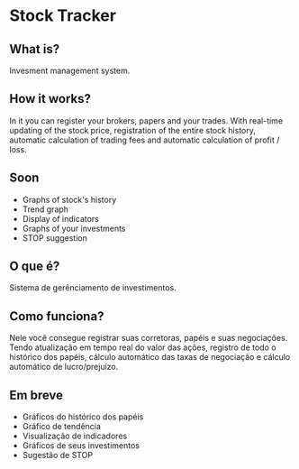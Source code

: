 # Stock Tracker

## What is?
Invesment management system.

## How it works?
In it you can register your brokers, papers and your trades. With real-time updating of the stock price, registration of the entire stock history, automatic calculation of trading fees and automatic calculation of profit / loss.

## Soon
- Graphs of stock's history
- Trend graph
- Display of indicators
- Graphs of your investments
- STOP suggestion

## O que é?
Sistema de gerênciamento de investimentos.

## Como funciona?
Nele você consegue registrar suas corretoras, papéis e suas negociações. Tendo atualização em tempo real do valor das ações, registro de todo o histórico dos papéis, cálculo automático das taxas de negociação e cálculo automático de lucro/prejuízo.

## Em breve
- Gráficos do histórico dos papéis
- Gráfico de tendência
- Visualização de indicadores
- Gráficos de seus investimentos
- Sugestão de STOP

